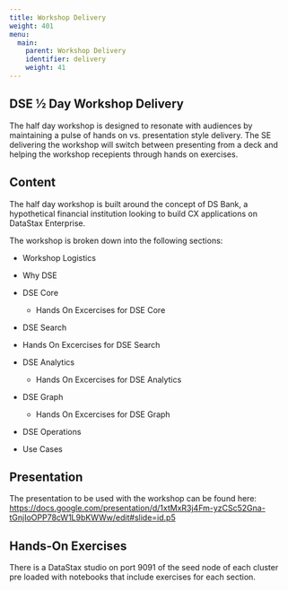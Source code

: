 ```yaml
---
title: Workshop Delivery
weight: 401
menu:
  main:
    parent: Workshop Delivery
    identifier: delivery
    weight: 41
---
```


## DSE ½ Day Workshop Delivery

The half day workshop is designed to resonate with audiences by maintaining a pulse of hands on vs. presentation style delivery. The SE delivering the workshop will switch between presenting from a deck and helping the workshop recepients through hands on exercises.

## Content

The half day workshop is built around the concept of DS Bank, a hypothetical financial institution looking to build CX applications on DataStax Enterprise.

The workshop is broken down into the following sections:

- Workshop Logistics

- Why DSE

- DSE Core

  -  Hands On Excercises for DSE Core

-  DSE Search

  - Hands On Excercises for DSE Search

- DSE Analytics

  - Hands On Excercises for DSE Analytics

- DSE Graph

  - Hands On Excercises for DSE Graph

- DSE Operations

- Use Cases


##  Presentation

The presentation to be used with the workshop can be found here: https://docs.google.com/presentation/d/1xtMxR3j4Fm-yzCSc52Gna-tGnjIoOPP78cW1L9bKWWw/edit#slide=id.p5

## Hands-On Exercises

There is a DataStax studio on port 9091 of the seed node of each cluster pre loaded with notebooks that include exercises for each section.
